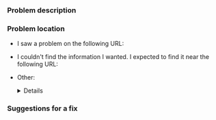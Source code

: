 ### Problem description

<!--Briefly describe the problem that you found.
    Only DOCUMENTATION issues should be filed here. -->

### Problem location

<!-- Help us find the problem quickly by choosing one of these. -->

- I saw a problem on the following URL: <URL>

- I couldn't find the information I wanted. I expected to find it near the following URL: <URL>

- Other: <DETAILS>

### Suggestions for a fix

<!--If you have specific ideas about how we can fix this, let us know. -->


<!-- To improve this template, edit the .github/ISSUE_TEMPLATE.md file -->
